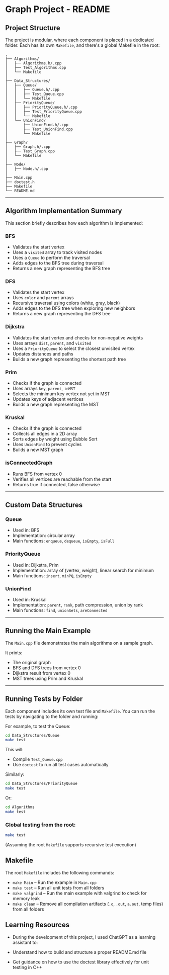 # Graph Project - README



## Project Structure

The project is modular, where each component is placed in a dedicated folder. Each has its own `Makefile`, and there's a global Makefile in the root:

```
.
├── Algorithms/
│   ├── Algorithms.h/.cpp
│   ├── Test_Algorithms.cpp
│   └── Makefile
│
├── Data_Structures/
│   ├── Queue/
│   │   ├── Queue.h/.cpp
│   │   ├── Test_Queue.cpp
│   │   └── Makefile
│   ├── PriorityQueue/
│   │   ├── PriorityQueue.h/.cpp
│   │   ├── Test_PriorityQueue.cpp
│   │   └── Makefile
│   └── UnionFind/
│       ├── UnionFind.h/.cpp
│       ├── Test_UnionFind.cpp
│       └── Makefile
│
├── Graph/
│   ├── Graph.h/.cpp
│   ├── Test_Graph.cpp
│   └── Makefile
│
├── Node/
│   ├── Node.h/.cpp
│
├── Main.cpp
├── doctest.h
├── Makefile
└── README.md
```

---

## Algorithm Implementation Summary

This section briefly describes how each algorithm is implemented:

### BFS 
- Validates the start vertex
- Uses a `visited` array to track visited nodes
- Uses a `Queue` to perform the traversal
- Adds edges to the BFS tree during traversal
- Returns a new graph representing the BFS tree

### DFS 
- Validates the start vertex
- Uses `color` and `parent` arrays
- Recursive traversal using colors (white, gray, black)
- Adds edges to the DFS tree when exploring new neighbors
- Returns a new graph representing the DFS tree

### Dijkstra
- Validates the start vertex and checks for non-negative weights
- Uses arrays `dist`, `parent`, and `visited`
- Uses a `PriorityQueue` to select the closest unvisited vertex
- Updates distances and paths
- Builds a new graph representing the shortest path tree

### Prim
- Checks if the graph is connected
- Uses arrays `key`, `parent`, `inMST`
- Selects the minimum key vertex not yet in MST
- Updates keys of adjacent vertices
- Builds a new graph representing the MST

### Kruskal
- Checks if the graph is connected
- Collects all edges in a 2D array
- Sorts edges by weight using Bubble Sort
- Uses `UnionFind` to prevent cycles
- Builds a new MST graph

### isConnectedGraph
- Runs BFS from vertex 0
- Verifies all vertices are reachable from the start
- Returns true if connected, false otherwise

---

## Custom Data Structures

### Queue
- Used in: BFS
- Implementation: circular array
- Main functions: `enqueue`, `dequeue`, `isEmpty`, `isFull`

### PriorityQueue
- Used in: Dijkstra, Prim
- Implementation: array of (vertex, weight), linear search for minimum
- Main functions: `insert`, `minPQ`, `isEmpty`

### UnionFind
- Used in: Kruskal
- Implementation: `parent`, `rank`, path compression, union by rank
- Main functions: `find`, `unionSets`, `areConnected`

---

## Running the Main Example

The `Main.cpp` file demonstrates the main algorithms on a sample graph.

It prints:

- The original graph
- BFS and DFS trees from vertex 0
- Dijkstra result from vertex 0
- MST trees using Prim and Kruskal

---

##  Running Tests by Folder

Each component includes its own test file and `Makefile`. You can run the tests by navigating to the folder and running:

For example, to test the Queue:
```bash
cd Data_Structures/Queue
make test
```

This will:
- Compile `Test_Queue.cpp`
- Use `doctest` to run all test cases automatically

Similarly:
```bash
cd Data_Structures/PriorityQueue
make test
```

Or:
```bash
cd Algorithms
make test
```

### Global testing from the root:
```bash
make test
```
(Assuming the root `Makefile` supports recursive test execution)

##  Makefile

The root `Makefile` includes the following commands:

- `make Main` – Run the example in `Main.cpp`
- `make test` – Run all unit tests from all folders
- `make valgrind` – Run the main example with valgrind to check for memory leak
- `make clean` – Remove all compilation artifacts (`.o`, `.out`, `a.out`, temp files) from all folders


## Learning Resources

 - During the development of this project, I used ChatGPT as a learning assistant to:

- Understand how to build and structure a proper README.md file

- Get guidance on how to use the doctest library effectively for unit testing in C++
